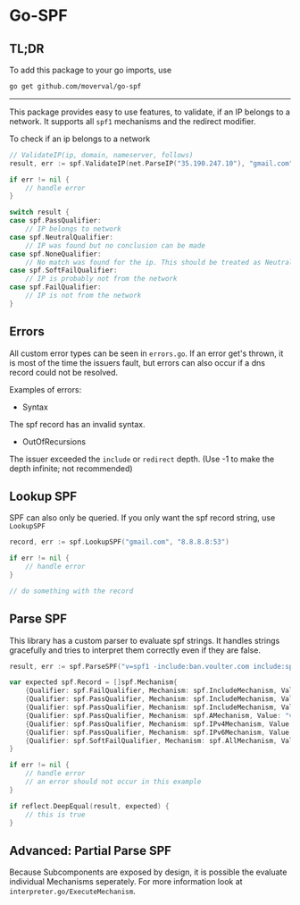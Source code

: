 # Go-SPF

## TL;DR

To add this package to your go imports, use

```bash
go get github.com/moverval/go-spf
```

---

This package provides easy to use features, to validate, if an IP belongs to a network.
It supports all `spf1` mechanisms and the redirect modifier.

To check if an ip belongs to a network

```go
// ValidateIP(ip, domain, nameserver, follows)
result, err := spf.ValidateIP(net.ParseIP("35.190.247.10"), "gmail.com", "8.8.8.8:53", 3)

if err != nil {
    // handle error
}

switch result {
case spf.PassQualifier:
    // IP belongs to network
case spf.NeutralQualifier:
    // IP was found but no conclusion can be made
case spf.NoneQualifier:
    // No match was found for the ip. This should be treated as Neutral
case spf.SoftFailQualifier:
    // IP is probably not from the network
case spf.FailQualifier:
    // IP is not from the network
}
```

## Errors

All custom error types can be seen in `errors.go`. If an error get's thrown, it is most of the time the issuers fault, but errors can also occur if a dns record could not be resolved.

Examples of errors:

- Syntax

The spf record has an invalid syntax.

- OutOfRecursions

The issuer exceeded the `include` or `redirect` depth. (Use -1 to make the depth infinite; not recommended)

## Lookup SPF

SPF can also only be queried. If you only want the spf record string, use `LookupSPF`

```go
record, err := spf.LookupSPF("gmail.com", "8.8.8.8:53")

if err != nil {
    // handle error
}

// do something with the record
```

## Parse SPF

This library has a custom parser to evaluate spf strings. It handles strings gracefully and tries to interpret them correctly even if they are false.

```go
result, err := spf.ParseSPF("v=spf1 -include:ban.voulter.com include:spf.voulter.com include:spf2.voulter.com a:voulter.com ip4:127.0.0.1 ip6:::1 ~all")

var expected spf.Record = []spf.Mechanism{
    {Qualifier: spf.FailQualifier, Mechanism: spf.IncludeMechanism, Value: "ban.voulter.com"},
    {Qualifier: spf.PassQualifier, Mechanism: spf.IncludeMechanism, Value: "spf.voulter.com"},
    {Qualifier: spf.PassQualifier, Mechanism: spf.IncludeMechanism, Value: "spf2.voulter.com"},
    {Qualifier: spf.PassQualifier, Mechanism: spf.AMechanism, Value: "voulter.com"},
    {Qualifier: spf.PassQualifier, Mechanism: spf.IPv4Mechanism, Value: "127.0.0.1"},
    {Qualifier: spf.PassQualifier, Mechanism: spf.IPv6Mechanism, Value: "::1"},
    {Qualifier: spf.SoftFailQualifier, Mechanism: spf.AllMechanism, Value: ""},
}

if err != nil {
    // handle error
    // an error should not occur in this example
}

if reflect.DeepEqual(result, expected) {
    // this is true
}
```

## Advanced: Partial Parse SPF

Because Subcomponents are exposed by design, it is possible the evaluate individual Mechanisms seperately. For more information look at `interpreter.go/ExecuteMechanism`.